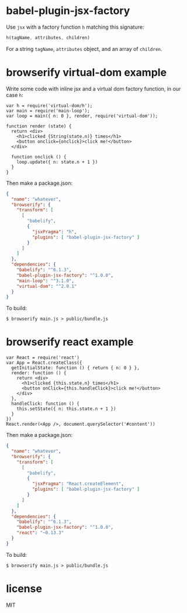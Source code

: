 # babel-plugin-jsx-factory

Use `jsx` with a factory function `h` matching this signature:

``` js
h(tagName, attributes, children)
```

For a string `tagName`, `attributes` object, and an array of `children`.

# browserify virtual-dom example

Write some code with inline jsx and a virtual dom factory function, in our case
`h`:

```
var h = require('virtual-dom/h');
var main = require('main-loop');
var loop = main({ n: 0 }, render, require('virtual-dom'));

function render (state) {
  return <div>
    <h1>clicked {String(state.n)} times</h1>
    <button onclick={onclick}>click me!</button>
  </div>

  function onclick () {
    loop.update({ n: state.n + 1 })
  }
}
```

Then make a package.json:

``` json
{
  "name": "whatever",
  "browserify": {
    "transform": [
      [
        "babelify",
        {
          "jsxPragma": "h",
          "plugins": [ "babel-plugin-jsx-factory" ]
        }
      ]
    ]
  },
  "dependencies": {
    "babelify": "^6.1.3",
    "babel-plugin-jsx-factory": "^1.0.0",
    "main-loop": "^3.1.0",
    "virtual-dom": "^2.0.1"
  }
}
```

To build:

```
$ browserify main.js > public/bundle.js
```

# browserify react example

```
var React = require('react')
var App = React.createClass({
  getInitialState: function () { return { n: 0 } },
  render: function () {
    return <div>
      <h1>clicked {this.state.n} times</h1>
      <button onClick={this.handleClick}>click me!</button>
    </div>
  },
  handleClick: function () {
    this.setState({ n: this.state.n + 1 })
  }
})
React.render(<App />, document.querySelector('#content'))
```

Then make a package.json:

``` json
{
  "name": "whatever",
  "browserify": {
    "transform": [
      [
        "babelify",
        {
          "jsxPragma": "React.createElement",
          "plugins": [ "babel-plugin-jsx-factory" ]
        }
      ]
    ]
  },
  "dependencies": {
    "babelify": "^6.1.3",
    "babel-plugin-jsx-factory": "^1.0.0",
    "react": "~0.13.3"
  }
}
```

To build:

```
$ browserify main.js > public/bundle.js
```

# license

MIT
